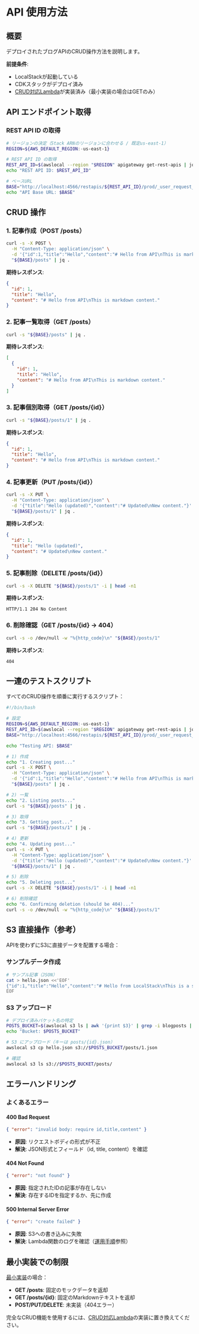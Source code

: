 # API 使用方法

## 概要

デプロイされたブログAPIのCRUD操作方法を説明します。

**前提条件**:

- LocalStackが起動している
- CDKスタックがデプロイ済み
- [CRUD対応Lambda](../reference/crud-lambda.md)が実装済み（最小実装の場合はGETのみ）

## API エンドポイント取得

### REST API ID の取得

```bash
# リージョンの決定（Stack ARNのリージョンに合わせる / 既定us-east-1）
REGION=${AWS_DEFAULT_REGION:-us-east-1}

# REST API ID の取得
REST_API_ID=$(awslocal --region "$REGION" apigateway get-rest-apis | jq -r '.items[0].id')
echo "REST API ID: $REST_API_ID"

# ベースURL
BASE="http://localhost:4566/restapis/${REST_API_ID}/prod/_user_request_"
echo "API Base URL: $BASE"
```

## CRUD 操作

### 1. 記事作成（POST /posts）

```bash
curl -s -X POST \
  -H "Content-Type: application/json" \
  -d '{"id":1,"title":"Hello","content":"# Hello from API\nThis is markdown content."}' \
  "${BASE}/posts" | jq .
```

**期待レスポンス**:

```json
{
  "id": 1,
  "title": "Hello",
  "content": "# Hello from API\nThis is markdown content."
}
```

### 2. 記事一覧取得（GET /posts）

```bash
curl -s "${BASE}/posts" | jq .
```

**期待レスポンス**:

```json
[
  {
    "id": 1,
    "title": "Hello",
    "content": "# Hello from API\nThis is markdown content."
  }
]
```

### 3. 記事個別取得（GET /posts/{id}）

```bash
curl -s "${BASE}/posts/1" | jq .
```

**期待レスポンス**:

```json
{
  "id": 1,
  "title": "Hello",
  "content": "# Hello from API\nThis is markdown content."
}
```

### 4. 記事更新（PUT /posts/{id}）

```bash
curl -s -X PUT \
  -H "Content-Type: application/json" \
  -d '{"title":"Hello (updated)","content":"# Updated\nNew content."}' \
  "${BASE}/posts/1" | jq .
```

**期待レスポンス**:

```json
{
  "id": 1,
  "title": "Hello (updated)",
  "content": "# Updated\nNew content."
}
```

### 5. 記事削除（DELETE /posts/{id}）

```bash
curl -s -X DELETE "${BASE}/posts/1" -i | head -n1
```

**期待レスポンス**:

```
HTTP/1.1 204 No Content
```

### 6. 削除確認（GET /posts/{id} → 404）

```bash
curl -s -o /dev/null -w "%{http_code}\n" "${BASE}/posts/1"
```

**期待レスポンス**:

```
404
```

## 一連のテストスクリプト

すべてのCRUD操作を順番に実行するスクリプト：

```bash
#!/bin/bash

# 設定
REGION=${AWS_DEFAULT_REGION:-us-east-1}
REST_API_ID=$(awslocal --region "$REGION" apigateway get-rest-apis | jq -r '.items[0].id')
BASE="http://localhost:4566/restapis/${REST_API_ID}/prod/_user_request_"

echo "Testing API: $BASE"

# 1) 作成
echo "1. Creating post..."
curl -s -X POST \
  -H "Content-Type: application/json" \
  -d '{"id":1,"title":"Hello","content":"# Hello from API\nThis is markdown content."}' \
  "${BASE}/posts" | jq .

# 2) 一覧
echo "2. Listing posts..."
curl -s "${BASE}/posts" | jq .

# 3) 取得
echo "3. Getting post..."
curl -s "${BASE}/posts/1" | jq .

# 4) 更新
echo "4. Updating post..."
curl -s -X PUT \
  -H "Content-Type: application/json" \
  -d '{"title":"Hello (updated)","content":"# Updated\nNew content."}' \
  "${BASE}/posts/1" | jq .

# 5) 削除
echo "5. Deleting post..."
curl -s -X DELETE "${BASE}/posts/1" -i | head -n1

# 6) 削除確認
echo "6. Confirming deletion (should be 404)..."
curl -s -o /dev/null -w "%{http_code}\n" "${BASE}/posts/1"
```

## S3 直接操作（参考）

APIを使わずにS3に直接データを配置する場合：

### サンプルデータ作成

```bash
# サンプル記事（JSON）
cat > hello.json <<'EOF'
{"id":1,"title":"Hello","content":"# Hello from LocalStack\nThis is a sample."}
EOF
```

### S3 アップロード

```bash
# デプロイ済みバケット名の特定
POSTS_BUCKET=$(awslocal s3 ls | awk '{print $3}' | grep -i blogposts | head -n1)
echo "Bucket: $POSTS_BUCKET"

# S3 にアップロード（キーは posts/{id}.json）
awslocal s3 cp hello.json s3://$POSTS_BUCKET/posts/1.json

# 確認
awslocal s3 ls s3://$POSTS_BUCKET/posts/
```

## エラーハンドリング

### よくあるエラー

#### 400 Bad Request

```json
{ "error": "invalid body: require id,title,content" }
```

- **原因**: リクエストボディの形式が不正
- **解決**: JSON形式とフィールド（id, title, content）を確認

#### 404 Not Found

```json
{ "error": "not found" }
```

- **原因**: 指定されたIDの記事が存在しない
- **解決**: 存在するIDを指定するか、先に作成

#### 500 Internal Server Error

```json
{ "error": "create failed" }
```

- **原因**: S3への書き込みに失敗
- **解決**: Lambda関数のログを確認（[運用手順](./operations.md#ログ確認)参照）

## 最小実装での制限

[最小実装](../getting-started/04-lambda-development.md)の場合：

- **GET /posts**: 固定のモックデータを返却
- **GET /posts/{id}**: 固定のMarkdownテキストを返却
- **POST/PUT/DELETE**: 未実装（404エラー）

完全なCRUD機能を使用するには、[CRUD対応Lambda](../reference/crud-lambda.md)の実装に置き換えてください。
